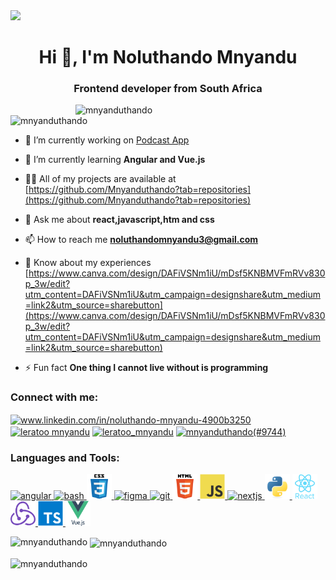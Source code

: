 <img src="https://media-public.canva.com/drvAk/MAD2IxdrvAk/1/s2.jpg"  height="500" /> 
<h1 align="center">Hi 👋, I'm Noluthando Mnyandu</h1>
<h3 align="center">Frontend developer from South Africa</h3>
 <img src="https://cdn.dribbble.com/users/4055494/screenshots/15215756/media/d2b66c4ca0192aa26d103448b3d1518b.gif" alt="mnyanduthando" align="right" width="400" />

<p align="left"> <img src="https://komarev.com/ghpvc/?username=mnyanduthando&label=Profile%20views&color=0e75b6&style=flat" alt="mnyanduthando"  /> </p>

- 🔭 I’m currently working on [Podcast App](https://github.com/Mnyanduthando/NOLMNY074_FTO2301_GroupB_NoluthandoMnyandu_DWA18.git)

- 🌱 I’m currently learning **Angular and Vue.js**

- 👨‍💻 All of my projects are available at [https://github.com/Mnyanduthando?tab=repositories](https://github.com/Mnyanduthando?tab=repositories)

- 💬 Ask me about **react,javascript,htm and css**

- 📫 How to reach me **noluthandomnyandu3@gmail.com**

- 📄 Know about my experiences [https://www.canva.com/design/DAFiVSNm1iU/mDsf5KNBMVFmRVv830p_3w/edit?utm_content=DAFiVSNm1iU&utm_campaign=designshare&utm_medium=link2&utm_source=sharebutton](https://www.canva.com/design/DAFiVSNm1iU/mDsf5KNBMVFmRVv830p_3w/edit?utm_content=DAFiVSNm1iU&utm_campaign=designshare&utm_medium=link2&utm_source=sharebutton)

- ⚡ Fun fact **One thing I cannot live without is programming**

<h3 align="left">Connect with me:</h3>
<p align="left">
<a href="https://linkedin.com/in/www.linkedin.com/in/noluthando-mnyandu-4900b3250" target="blank"><img align="center" src="https://raw.githubusercontent.com/rahuldkjain/github-profile-readme-generator/master/src/images/icons/Social/linked-in-alt.svg" alt="www.linkedin.com/in/noluthando-mnyandu-4900b3250" height="30" width="40" /></a>
<a href="https://fb.com/leratoo mnyandu" target="blank"><img align="center" src="https://raw.githubusercontent.com/rahuldkjain/github-profile-readme-generator/master/src/images/icons/Social/facebook.svg" alt="leratoo mnyandu" height="30" width="40" /></a>
<a href="https://instagram.com/leratoo_mnyandu" target="blank"><img align="center" src="https://raw.githubusercontent.com/rahuldkjain/github-profile-readme-generator/master/src/images/icons/Social/instagram.svg" alt="leratoo_mnyandu" height="30" width="40" /></a>
<a href="https://discord.gg/mnyanduthando(#9744)" target="blank"><img align="center" src="https://raw.githubusercontent.com/rahuldkjain/github-profile-readme-generator/master/src/images/icons/Social/discord.svg" alt="mnyanduthando(#9744)" height="30" width="40" /></a>
</p>

<h3 align="left">Languages and Tools:</h3>
<p align="left"> <a href="https://angular.io" target="_blank" rel="noreferrer"> <img src="https://angular.io/assets/images/logos/angular/angular.svg" alt="angular" width="40" height="40"/> </a> <a href="https://www.gnu.org/software/bash/" target="_blank" rel="noreferrer"> <img src="https://www.vectorlogo.zone/logos/gnu_bash/gnu_bash-icon.svg" alt="bash" width="40" height="40"/> </a> <a href="https://www.w3schools.com/css/" target="_blank" rel="noreferrer"> <img src="https://raw.githubusercontent.com/devicons/devicon/master/icons/css3/css3-original-wordmark.svg" alt="css3" width="40" height="40"/> </a> <a href="https://www.figma.com/" target="_blank" rel="noreferrer"> <img src="https://www.vectorlogo.zone/logos/figma/figma-icon.svg" alt="figma" width="40" height="40"/> </a> <a href="https://git-scm.com/" target="_blank" rel="noreferrer"> <img src="https://www.vectorlogo.zone/logos/git-scm/git-scm-icon.svg" alt="git" width="40" height="40"/> </a> <a href="https://www.w3.org/html/" target="_blank" rel="noreferrer"> <img src="https://raw.githubusercontent.com/devicons/devicon/master/icons/html5/html5-original-wordmark.svg" alt="html5" width="40" height="40"/> </a> <a href="https://developer.mozilla.org/en-US/docs/Web/JavaScript" target="_blank" rel="noreferrer"> <img src="https://raw.githubusercontent.com/devicons/devicon/master/icons/javascript/javascript-original.svg" alt="javascript" width="40" height="40"/> </a> <a href="https://nextjs.org/" target="_blank" rel="noreferrer"> <img src="https://cdn.worldvectorlogo.com/logos/nextjs-2.svg" alt="nextjs" width="40" height="40"/> </a> <a href="https://www.python.org" target="_blank" rel="noreferrer"> <img src="https://raw.githubusercontent.com/devicons/devicon/master/icons/python/python-original.svg" alt="python" width="40" height="40"/> </a> <a href="https://reactjs.org/" target="_blank" rel="noreferrer"> <img src="https://raw.githubusercontent.com/devicons/devicon/master/icons/react/react-original-wordmark.svg" alt="react" width="40" height="40"/> </a> <a href="https://redux.js.org" target="_blank" rel="noreferrer"> <img src="https://raw.githubusercontent.com/devicons/devicon/master/icons/redux/redux-original.svg" alt="redux" width="40" height="40"/> </a> <a href="https://www.typescriptlang.org/" target="_blank" rel="noreferrer"> <img src="https://raw.githubusercontent.com/devicons/devicon/master/icons/typescript/typescript-original.svg" alt="typescript" width="40" height="40"/> </a> <a href="https://vuejs.org/" target="_blank" rel="noreferrer"> <img src="https://raw.githubusercontent.com/devicons/devicon/master/icons/vuejs/vuejs-original-wordmark.svg" alt="vuejs" width="40" height="40"/> </a> </p>

<p><img align="left" src="https://github-readme-stats.vercel.app/api/top-langs?username=mnyanduthando&show_icons=true&locale=en&layout=compact" alt="mnyanduthando" /></p>

<p>&nbsp;<img align="center" src="https://github-readme-stats.vercel.app/api?username=mnyanduthando&show_icons=true&locale=en" alt="mnyanduthando" /></p>

<p><img align="center" src="https://github-readme-streak-stats.herokuapp.com/?user=mnyanduthando&" alt="mnyanduthando" /></p>

